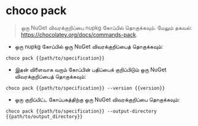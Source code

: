 # choco pack

> ஒரு NuGet விவரக்குறிப்பை nupkg கோப்பில் தொகுக்கவும்.
> மேலும் தகவல்: <https://chocolatey.org/docs/commands-pack>.

- ஒரு nupkg கோப்பில் ஒரு NuGet விவரக்குறிப்பைத் தொகுக்கவும்:

`choco pack {{path/to/specification}}`

- இதன் விளைவாக வரும் கோப்பின் பதிப்பைக் குறிப்பிடும் ஒரு NuGet விவரக்குறிப்பைத் தொகுக்கவும்:

`choco pack {{path/to/specification}} --version {{version}}`

- ஒரு குறிப்பிட்ட கோப்பகத்திற்கு ஒரு NuGet விவரக்குறிப்பை தொகுக்கவும்:

`choco pack {{path/to/specification}} --output-directory {{path/to/output_directory}}`
